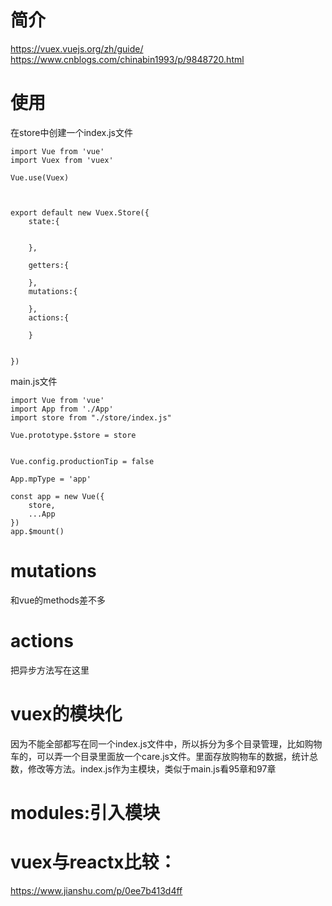 

# 简介



https://vuex.vuejs.org/zh/guide/
https://www.cnblogs.com/chinabin1993/p/9848720.html

# 使用

在store中创建一个index.js文件

```
import Vue from 'vue'
import Vuex from 'vuex'

Vue.use(Vuex)



export default new Vuex.Store({
	state:{
		
	
	},
	
	getters:{
		
	},
	mutations:{
		
	},
	actions:{
		
	}
	
	
})
```

main.js文件

```
import Vue from 'vue'
import App from './App'
import store from "./store/index.js"

Vue.prototype.$store = store


Vue.config.productionTip = false

App.mpType = 'app'

const app = new Vue({
	store,
    ...App
})
app.$mount()
```

# mutations

和vue的methods差不多

# actions

把异步方法写在这里

# vuex的模块化

因为不能全部都写在同一个index.js文件中，所以拆分为多个目录管理，比如购物车的，可以弄一个目录里面放一个care.js文件。里面存放购物车的数据，统计总数，修改等方法。index.js作为主模块，类似于main.js看95章和97章

# modules:引入模块



# vuex与reactx比较：

https://www.jianshu.com/p/0ee7b413d4ff

